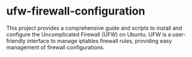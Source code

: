 # ufw-firewall-configuration
This project provides a comprehensive guide and scripts to install and configure the Uncomplicated Firewall (UFW) on Ubuntu. UFW is a user-friendly interface to manage iptables firewall rules, providing easy management of firewall configurations.
